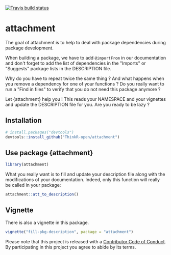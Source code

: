 
<!-- README.md is generated from README.Rmd. Please edit that file -->
[![Travis build status](https://travis-ci.org/ThinkR-open/attachment.svg?branch=master)](https://travis-ci.org/ThinkR-open/attachment)

attachment
==========

The goal of attachment is to help to deal with package dependencies during package development.

When building a package, we have to add `@importFrom` in our documentation and don't forget to add the list of dependencies in the "Imports" or "Suggests" package lists in the DESCRIPTION file.

Why do you have to repeat twice the same thing ?
And what happens when you remove a dependency for one of your functions ? Do you really want to run a "Find in files" to verify that you do not need this package anymore ?

Let {attachment} help you ! This reads your NAMESPACE and your vignettes and update the DESCRIPTION file for you. Are you ready to be lazy ?

Installation
------------

``` r
# install.packages("devtools")
devtools::install_github("ThinkR-open/attachment")
```

Use package {attachment}
------------------------

``` r
library(attachment)
```

What you really want is to fill and update your description file along with the modifications of your documentation. Indeed, only this function will really be called in your package:

``` r
attachment::att_to_description()
```

Vignette
--------

There is also a vignette in this package.

``` r
vignette("fill-pkg-description", package = "attachment")
```

Please note that this project is released with a [Contributor Code of Conduct](CODE_OF_CONDUCT.md). By participating in this project you agree to abide by its terms.
